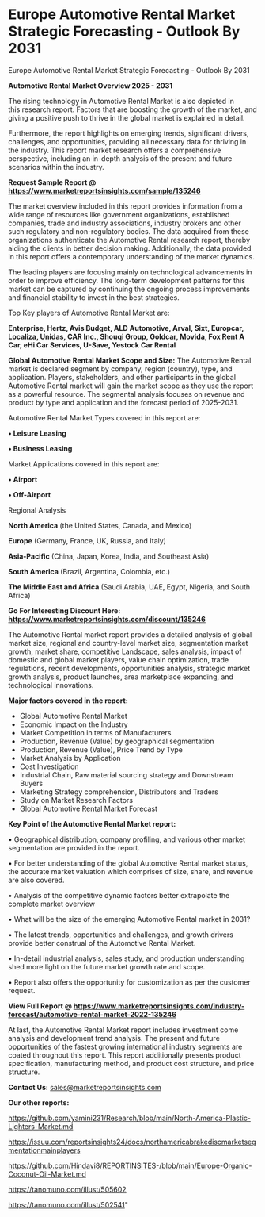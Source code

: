 # Europe Automotive Rental Market Strategic Forecasting - Outlook By 2031
Europe Automotive Rental Market Strategic Forecasting - Outlook By 2031

<Strong> Automotive Rental Market Overview 2025 - 2031</strong>

The rising technology in Automotive Rental Market is also depicted in this research report. Factors that are boosting the growth of the market, and giving a positive push to thrive in the global market is explained in detail.

Furthermore, the report highlights on emerging trends, significant drivers, challenges, and opportunities, providing all necessary data for thriving in the industry. This report market research offers a comprehensive perspective, including an in-depth analysis of the present and future scenarios within the industry.

<strong>Request Sample Report @ <a href=https://www.marketreportsinsights.com/sample/135246>https://www.marketreportsinsights.com/sample/135246</a></strong>

The market overview included in this report provides information from a wide range of resources like government organizations, established companies, trade and industry associations, industry brokers and other such regulatory and non-regulatory bodies. The data acquired from these organizations authenticate the Automotive Rental research report, thereby aiding the clients in better decision making. Additionally, the data provided in this report offers a contemporary understanding of the market dynamics.

The leading players are focusing mainly on technological advancements in order to improve efficiency. The long-term development patterns for this market can be captured by continuing the ongoing process improvements and financial stability to invest in the best strategies.

Top Key players of Automotive Rental Market are:

<strong>Enterprise, Hertz, Avis Budget, ALD Automotive, Arval, Sixt, Europcar, Localiza, Unidas, CAR Inc., Shouqi Group, Goldcar, Movida, Fox Rent A Car, eHi Car Services, U-Save, Yestock Car Rental</strong>

<strong><b>Global Automotive Rental Market Scope and Size:</b></strong>
The Automotive Rental market is declared segment by company, region (country), type, and application. Players, stakeholders, and other participants in the global Automotive Rental market will gain the market scope as they use the report as a powerful resource. The segmental analysis focuses on revenue and product by type and application and the forecast period of 2025-2031.

Automotive Rental Market Types covered in this report are:

<strong>• Leisure Leasing

• Business Leasing</strong>

Market Applications covered in this report are:

<strong>• Airport

• Off-Airport</strong> 

Regional Analysis

<strong>North America</strong> (the United States, Canada, and Mexico)

<strong>Europe</strong> (Germany, France, UK, Russia, and Italy)

<strong>Asia-Pacific</strong> (China, Japan, Korea, India, and Southeast Asia)

<strong>South America</strong> (Brazil, Argentina, Colombia, etc.)

<strong>The Middle East and Africa</strong> (Saudi Arabia, UAE, Egypt, Nigeria, and South Africa)

<strong>Go For Interesting Discount Here: <a href=https://www.marketreportsinsights.com/discount/135246>https://www.marketreportsinsights.com/discount/135246</a></strong>

The Automotive Rental market report provides a detailed analysis of global market size, regional and country-level market size, segmentation market growth, market share, competitive Landscape, sales analysis, impact of domestic and global market players, value chain optimization, trade regulations, recent developments, opportunities analysis, strategic market growth analysis, product launches, area marketplace expanding, and technological innovations.

<strong><b>Major factors covered in the report:</b></strong>
<ul>
  <li>Global Automotive Rental Market </li>
  <li>Economic Impact on the Industry</li>
  <li>Market Competition in terms of Manufacturers</li>
  <li>Production, Revenue (Value) by geographical segmentation</li>
  <li>Production, Revenue (Value), Price Trend by Type</li>
  <li>Market Analysis by Application</li>
  <li>Cost Investigation</li>
  <li>Industrial Chain, Raw material sourcing strategy and Downstream Buyers</li>
  <li>Marketing Strategy comprehension, Distributors and Traders</li>
  <li>Study on Market Research Factors</li>
  <li>Global Automotive Rental Market Forecast</li>
</ul>

<strong><b>Key Point of the Automotive Rental Market report:</b></strong>

• Geographical distribution, company profiling, and various other market segmentation are provided in the report.

• For better understanding of the global Automotive Rental market status, the accurate market valuation which comprises of size, share, and revenue are also covered.

• Analysis of the competitive dynamic factors better extrapolate the complete market overview

• What will be the size of the emerging Automotive Rental market in 2031?

• The latest trends, opportunities and challenges, and growth drivers provide better construal of the Automotive Rental Market.

• In-detail industrial analysis, sales study, and production understanding shed more light on the future market growth rate and scope.

• Report also offers the opportunity for customization as per the customer request.

<strong><b>View Full Report @ <a href=https://www.marketreportsinsights.com/industry-forecast/automotive-rental-market-2022-135246>https://www.marketreportsinsights.com/industry-forecast/automotive-rental-market-2022-135246</a></b></strong>


At last, the Automotive Rental Market report includes investment come analysis and development trend analysis. The present and future opportunities of the fastest growing international industry segments are coated throughout this report. This report additionally presents product specification, manufacturing method, and product cost structure, and price structure.

<strong>Contact Us:</strong>
sales@marketreportsinsights.com

<strong>Our other reports:</strong>

<a href=https://github.com/yamini231/Research/blob/main/North-America-Plastic-Lighters-Market.md>https://github.com/yamini231/Research/blob/main/North-America-Plastic-Lighters-Market.md</a>

<a href=https://issuu.com/reportsinsights24/docs/northamericabrakediscmarketsegmentationmainplayers>https://issuu.com/reportsinsights24/docs/northamericabrakediscmarketsegmentationmainplayers</a>

<a href=https://github.com/Hindavi8/REPORTINSITES-/blob/main/Europe-Organic-Coconut-Oil-Market.md>https://github.com/Hindavi8/REPORTINSITES-/blob/main/Europe-Organic-Coconut-Oil-Market.md</a>

<a href=https://tanomuno.com/illust/505602>https://tanomuno.com/illust/505602</a>

<a href=https://tanomuno.com/illust/502541>https://tanomuno.com/illust/502541</a>"

